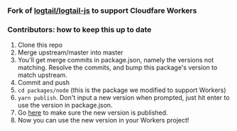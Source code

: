 ### Fork of [logtail/logtail-js](https://github.com/logtail/logtail-js) to support Cloudfare Workers

### Contributors: how to keep this up to date

1. Clone this repo
2. Merge upstream/master into master
3. You'll get merge commits in package.json, namely the versions not matching.
   Resolve the commits, and bump this package's version to match upstream.
4. Commit and push
5. `cd packages/node` (this is the package we modified to support Workers)
6. `yarn publish`. Don't input a new version when prompted, just hit enter to use the version
	 in package.json.
7. Go [here](https://www.npmjs.com/package/@magiccircle/logtail-cfworker?activeTab=versions) to
	 make sure the new version is published.
8. Now you can use the new version in your Workers project!